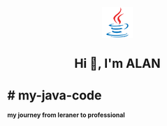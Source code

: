 <p align="center"><img src="https://raw.githubusercontent.com/devicons/devicon/master/icons/java/java-original.svg" alt="python" width="70" height="70"/></p>
<h1 align="center">Hi 👋, I'm ALAN</h1>
<h1># my-java-code</h1>
<b>my journey from leraner to professional</b>
